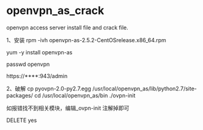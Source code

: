 # openvpn_as_crack
openvpn access server install file and crack file.


1、安装
rpm -ivh openvpn-as-2.5.2-CentOSrelease.x86_64.rpm

yum -y install openvpn-as

passwd openvpn

https://****:943/admin

2、破解
cp pyovpn-2.0-py2.7.egg /usr/local/openvpn_as/lib/python2.7/site-packages/
cd /usr/local/openvpn_as/bin
./ovpn-init

如报错找不到相关模块，编辑_ovpn-init 注解掉即可

DELETE
yes
